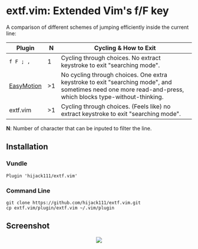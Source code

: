 # extf.vim: Extended Vim's f/F key

A comparison of different schemes of jumping efficiently inside the current line:

| Plugin | N | Cycling & How to Exit | 
| --------- | --------- | --------- | 
| `f F ; ,` | 1 | Cycling through choices. No extract keystroke to exit "searching mode". | 
| [EasyMotion](https://github.com/easymotion/vim-easymotion) | >1 | No cycling through choices. One extra keystroke to exit "searching mode", and sometimes need one more read-and-press, which blocks type-without-thinking. | 
| extf.vim | >1 | Cycling through choices. (Feels like) no extract keystroke to exit "searching mode". | 

__N__: Number of character that can be inputed to filter the line.

## Installation

### Vundle

    Plugin 'hijack111/extf.vim'

### Command Line

    git clone https://github.com/hijack111/extf.vim.git
    cp extf.vim/plugin/extf.vim ~/.vim/plugin

## Screenshot

<div align="center">
<img src="/hijack111/extf.vim/raw/images/showcase_1.gif"/>
</div>
